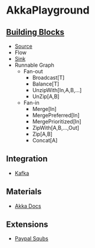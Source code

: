# AkkaPlayground

## [Building Blocks](https://doc.akka.io/docs/akka/current/stream/stages-overview.html?language=scala)
* [Source](https://doc.akka.io/api/akka/current/akka/stream/scaladsl/Source$.html)
* Flow
* [Sink](https://doc.akka.io/api/akka/current/akka/stream/scaladsl/Sink$.html)
* Runnable Graph
  * Fan-out
    * Broadcast[T]
    * Balance[T]
    * UnzipWith[In,A,B,...]
    * UnZip[A,B]
  * Fan-in
    * Merge[In]
    * MergePreferred[In]
    * MergePrioritized[In]
    * ZipWith[A,B,...,Out]
    * Zip[A,B]
    * Concat[A]
## Integration
* [Kafka](https://doc.akka.io/docs/akka-stream-kafka/current/home.html)

## Materials
* [Akka Docs](https://doc.akka.io/docs/akka/current/stream/index.html?language=scala)

## Extensions
* [Paypal Squbs](https://github.com/paypal/squbs)

